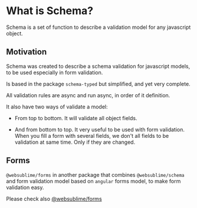 # What is Schema?

Schema is a set of function to describe a validation model for any javascript object.

## Motivation

Schema was created to describe a schema validation for javascript models, to be used especially in form validation.

Is based in the package `schema-typed` but simplified, and yet very complete.

All validation rules are async and run async, in order of it definition.

It also have two ways of validate a model:

- From top to bottom. It will validate all object fields.

- And from bottom to top. It very useful to be used with form validation.
  When you fill a form with several fields, we don't all fields to be validation at same time. Only if they are changed.

## Forms

`@websublime/forms` in another package that combines `@websublime/schema` and form validation model based on `angular` forms model, to make form validation easy.

Please check also [@websublime/forms]()
